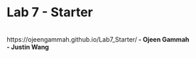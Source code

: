 # Lab 7 - Starter
<br>
https://ojeengammah.github.io/Lab7_Starter/<b>
- Ojeen Gammah<br>
- Justin Wang <br>
